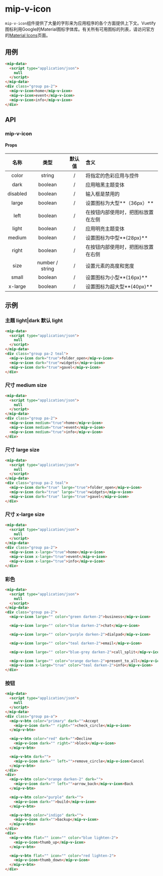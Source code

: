 # mip-v-icon

`mip-v-icon`组件提供了大量的字形来为应用程序的各个方面提供上下文。Vuetify图标利用Google的Material图标字体库。有关所有可用图标的列表，请访问官方的<a href="https://material.io/icons/" target="_blank" rel="noopener">Material Icons</a>页面。

## 用例

```html
<mip-data>
  <script type="application/json">
    null
  </script>
</mip-data>
<div class="group pa-2">
  <mip-v-icon>home</mip-v-icon>
  <mip-v-icon>event</mip-v-icon>
  <mip-v-icon>info</mip-v-icon>
</div>
```

## API

### mip-v-icon

#### Props

名称|类型|默认值|含义
:--:|:--:|:--:|:---
color|string|/|将指定的色彩应用与控件
dark|boolean|/|应用暗黑主题变体
disabled|boolean|/|输入框是禁用的
large|boolean|/|设置图标为大型**（36px）**
left|boolean|/|在按钮内部使用时，把图标放置在左侧
light|boolean|/|应用明亮主题变体
medium|boolean|/|设置图标为中型**(28px)**
right|boolean|/|在按钮内部使用时，把图标放置在右侧
size|number / string|/|设置元素的高度和宽度
small|boolean|/|设置图标为小型**(16px)**
x-large|boolean|/|设置图标为超大型**(40px)**

## 示例

### 主题 light|dark 默认 light

```html
<mip-data>
  <script type="application/json">
    null
  </script>
</mip-data>
<div class="group pa-2 teal">
  <mip-v-icon dark="true">folder_open</mip-v-icon>
  <mip-v-icon dark="true">widgets</mip-v-icon>
  <mip-v-icon dark="true">gavel</mip-v-icon>
</div>
```

### 尺寸 medium size

```html
<mip-data>
  <script type="application/json">
    null
  </script>
</mip-data>
<div class="group pa-2">
  <mip-v-icon medium="true">home</mip-v-icon>
  <mip-v-icon medium="true">event</mip-v-icon>
  <mip-v-icon medium="true">info</mip-v-icon>
</div>
```

### 尺寸 large size

```html
<mip-data>
  <script type="application/json">
    null
  </script>
</mip-data>
<div class="group pa-2 teal">
  <mip-v-icon dark="true" large="true">folder_open</mip-v-icon>
  <mip-v-icon dark="true" large="true">widgets</mip-v-icon>
  <mip-v-icon dark="true" large="true">gavel</mip-v-icon>
</div>
```

### 尺寸 x-large size

```html
<mip-data>
  <script type="application/json">
    null
  </script>
</mip-data>
<div class="group pa-2">
  <mip-v-icon x-large="true">home</mip-v-icon>
  <mip-v-icon x-large="true">event</mip-v-icon>
  <mip-v-icon x-large="true">info</mip-v-icon>
</div>
```

### 彩色

```html
<mip-data>
  <script type="application/json">
    null
  </script>
</mip-data>
<div class="group pa-2">
  <mip-v-icon large="" color="green darken-2">business</mip-v-icon>

  <mip-v-icon large="" color="blue darken-2">chat</mip-v-icon>

  <mip-v-icon large="" color="purple darken-2">dialpad</mip-v-icon>

  <mip-v-icon large="" color="teal darken-2">email</mip-v-icon>

  <mip-v-icon large="" color="blue-grey darken-2">call_split</mip-v-icon>

  <mip-v-icon large="" color="orange darken-2">present_to_all</mip-v-icon>
  <mip-v-icon x-large="true" color="teal darken-2">info</mip-v-icon>
</div>
```

### 按钮

```html
<mip-data>
  <script type="application/json">
    null
  </script>
</mip-data>
<div class="group pa-a">
  <mip-v-btn color="primary" dark="">Accept
    <mip-v-icon dark="" right="">check_circle</mip-v-icon>
  </mip-v-btn>

  <mip-v-btn color="red" dark="">Decline
    <mip-v-icon dark="" right="">block</mip-v-icon>
  </mip-v-btn>

  <mip-v-btn dark="">
    <mip-v-icon dark="" left="">remove_circle</mip-v-icon>Cancel
  </mip-v-btn>
</div>
<div>
  <mip-v-btn color="orange darken-2" dark="">
    <mip-v-icon dark="" left="">arrow_back</mip-v-icon>Back
  </mip-v-btn>

  <mip-v-btn color="purple" dark="">
    <mip-v-icon dark="">build</mip-v-icon>
  </mip-v-btn>

  <mip-v-btn color="indigo" dark="">
    <mip-v-icon dark="">backup</mip-v-icon>
  </mip-v-btn>
</div>
<div>
  <mip-v-btn flat="" icon="" color="blue lighten-2">
    <mip-v-icon>thumb_up</mip-v-icon>
  </mip-v-btn>

  <mip-v-btn flat="" icon="" color="red lighten-2">
    <mip-v-icon>thumb_down</mip-v-icon>
  </mip-v-btn>
</div>
```
